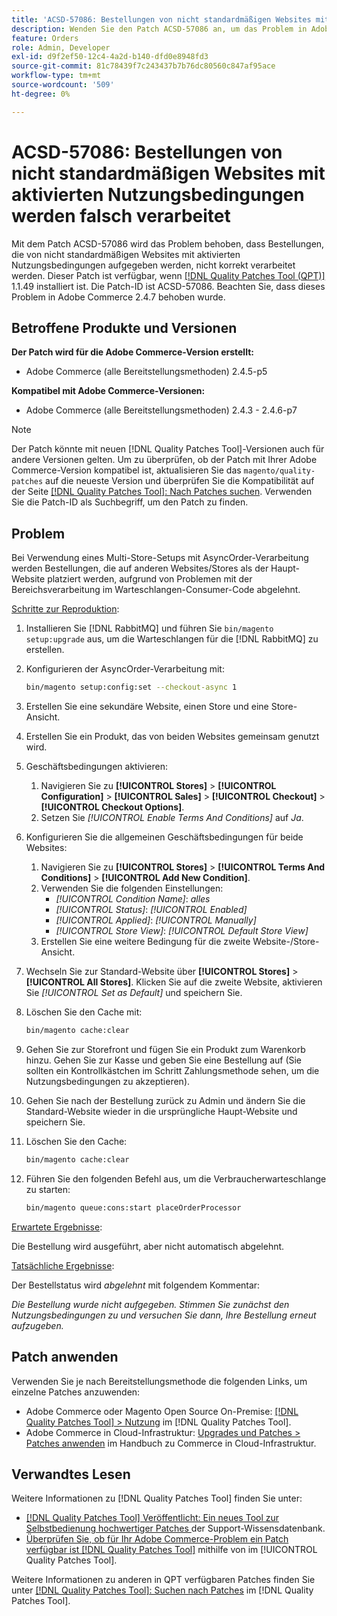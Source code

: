 ```yaml
---
title: 'ACSD-57086: Bestellungen von nicht standardmäßigen Websites mit aktivierten Nutzungsbedingungen werden falsch verarbeitet'
description: Wenden Sie den Patch ACSD-57086 an, um das Problem in Adobe Commerce zu beheben, bei dem Bestellungen, die von nicht standardmäßigen Websites mit aktivierten Nutzungsbedingungen aufgegeben werden, nicht korrekt verarbeitet werden.
feature: Orders
role: Admin, Developer
exl-id: d9f2ef50-12c4-4a2d-b140-dfd0e8948fd3
source-git-commit: 81c78439f7c243437b7b76dc80560c847af95ace
workflow-type: tm+mt
source-wordcount: '509'
ht-degree: 0%

---
```


# ACSD-57086: Bestellungen von nicht standardmäßigen Websites mit aktivierten Nutzungsbedingungen werden falsch verarbeitet

Mit dem Patch ACSD-57086 wird das Problem behoben, dass Bestellungen, die von nicht standardmäßigen Websites mit aktivierten Nutzungsbedingungen aufgegeben werden, nicht korrekt verarbeitet werden. Dieser Patch ist verfügbar, wenn [[!DNL Quality Patches Tool (QPT)]](https://experienceleague.adobe.com/de/docs/commerce-knowledge-base/kb/announcements/commerce-announcements/magento-quality-patches-released-new-tool-to-self-serve-quality-patches) 1.1.49 installiert ist. Die Patch-ID ist ACSD-57086. Beachten Sie, dass dieses Problem in Adobe Commerce 2.4.7 behoben wurde.

## Betroffene Produkte und Versionen

**Der Patch wird für die Adobe Commerce-Version erstellt:**

* Adobe Commerce (alle Bereitstellungsmethoden) 2.4.5-p5

**Kompatibel mit Adobe Commerce-Versionen:**

* Adobe Commerce (alle Bereitstellungsmethoden) 2.4.3 - 2.4.6-p7

>[!NOTE]
>
>Der Patch könnte mit neuen [!DNL Quality Patches Tool]-Versionen auch für andere Versionen gelten. Um zu überprüfen, ob der Patch mit Ihrer Adobe Commerce-Version kompatibel ist, aktualisieren Sie das `magento/quality-patches` auf die neueste Version und überprüfen Sie die Kompatibilität auf der Seite [[!DNL Quality Patches Tool]: Nach Patches suchen](https://experienceleague.adobe.com/tools/commerce-quality-patches/index.html?lang=de). Verwenden Sie die Patch-ID als Suchbegriff, um den Patch zu finden.

## Problem

Bei Verwendung eines Multi-Store-Setups mit AsyncOrder-Verarbeitung werden Bestellungen, die auf anderen Websites/Stores als der Haupt-Website platziert werden, aufgrund von Problemen mit der Bereichsverarbeitung im Warteschlangen-Consumer-Code abgelehnt.

<u>Schritte zur Reproduktion</u>:

1. Installieren Sie [!DNL RabbitMQ] und führen Sie `bin/magento setup:upgrade` aus, um die Warteschlangen für die [!DNL RabbitMQ] zu erstellen.
1. Konfigurieren der AsyncOrder-Verarbeitung mit:

   ```bash
   bin/magento setup:config:set --checkout-async 1
   ```

1. Erstellen Sie eine sekundäre Website, einen Store und eine Store-Ansicht.
1. Erstellen Sie ein Produkt, das von beiden Websites gemeinsam genutzt wird.
1. Geschäftsbedingungen aktivieren:
   1. Navigieren Sie zu **[!UICONTROL Stores]** > **[!UICONTROL Configuration]** > **[!UICONTROL Sales]** > **[!UICONTROL Checkout]** > **[!UICONTROL Checkout Options]**.
   1. Setzen Sie *[!UICONTROL Enable Terms And Conditions]* auf *Ja*.
1. Konfigurieren Sie die allgemeinen Geschäftsbedingungen für beide Websites:
   1. Navigieren Sie zu **[!UICONTROL Stores]** > **[!UICONTROL Terms And Conditions]** > **[!UICONTROL Add New Condition]**.
   1. Verwenden Sie die folgenden Einstellungen:
      * *[!UICONTROL Condition Name]*: *alles*
      * *[!UICONTROL Status]*: *[!UICONTROL Enabled]*
      * *[!UICONTROL Applied]*: *[!UICONTROL Manually]*
      * *[!UICONTROL Store View]*: *[!UICONTROL Default Store View]*
   1. Erstellen Sie eine weitere Bedingung für die zweite Website-/Store-Ansicht.
1. Wechseln Sie zur Standard-Website über **[!UICONTROL Stores]** > **[!UICONTROL All Stores]**. Klicken Sie auf die zweite Website, aktivieren Sie *[!UICONTROL Set as Default]* und speichern Sie.
1. Löschen Sie den Cache mit:

   ```bash
   bin/magento cache:clear
   ```

1. Gehen Sie zur Storefront und fügen Sie ein Produkt zum Warenkorb hinzu. Gehen Sie zur Kasse und geben Sie eine Bestellung auf (Sie sollten ein Kontrollkästchen im Schritt Zahlungsmethode sehen, um die Nutzungsbedingungen zu akzeptieren).
1. Gehen Sie nach der Bestellung zurück zu Admin und ändern Sie die Standard-Website wieder in die ursprüngliche Haupt-Website und speichern Sie.
1. Löschen Sie den Cache:

   ```bash
   bin/magento cache:clear
   ```

1. Führen Sie den folgenden Befehl aus, um die Verbraucherwarteschlange zu starten:

   ```bash
   bin/magento queue:cons:start placeOrderProcessor
   ```

<u>Erwartete Ergebnisse</u>:

Die Bestellung wird ausgeführt, aber nicht automatisch abgelehnt.

<u>Tatsächliche Ergebnisse</u>:

Der Bestellstatus wird *abgelehnt* mit folgendem Kommentar:

*Die Bestellung wurde nicht aufgegeben. Stimmen Sie zunächst den Nutzungsbedingungen zu und versuchen Sie dann, Ihre Bestellung erneut aufzugeben.*

## Patch anwenden

Verwenden Sie je nach Bereitstellungsmethode die folgenden Links, um einzelne Patches anzuwenden:

* Adobe Commerce oder Magento Open Source On-Premise: [[!DNL Quality Patches Tool] > Nutzung](/help/tools/quality-patches-tool/usage.md) im [!DNL Quality Patches Tool].
* Adobe Commerce in Cloud-Infrastruktur: [Upgrades und Patches > Patches anwenden](https://experienceleague.adobe.com/docs/commerce-cloud-service/user-guide/develop/upgrade/apply-patches.html?lang=de) im Handbuch zu Commerce in Cloud-Infrastruktur.

## Verwandtes Lesen

Weitere Informationen zu [!DNL Quality Patches Tool] finden Sie unter:

* [[!DNL Quality Patches Tool] Veröffentlicht: Ein neues Tool zur Selbstbedienung hochwertiger Patches ](https://experienceleague.adobe.com/de/docs/commerce-knowledge-base/kb/announcements/commerce-announcements/magento-quality-patches-released-new-tool-to-self-serve-quality-patches) der Support-Wissensdatenbank.
* [Überprüfen Sie, ob für Ihr Adobe Commerce-Problem ein Patch verfügbar ist [!DNL Quality Patches Tool]](/help/tools/quality-patches-tool/patches-available-in-qpt/check-patch-for-magento-issue-with-magento-quality-patches.md) mithilfe von im [!UICONTROL Quality Patches Tool].


Weitere Informationen zu anderen in QPT verfügbaren Patches finden Sie unter [[!DNL Quality Patches Tool]: Suchen nach Patches](https://experienceleague.adobe.com/tools/commerce-quality-patches/index.html?lang=de) im [!DNL Quality Patches Tool].
